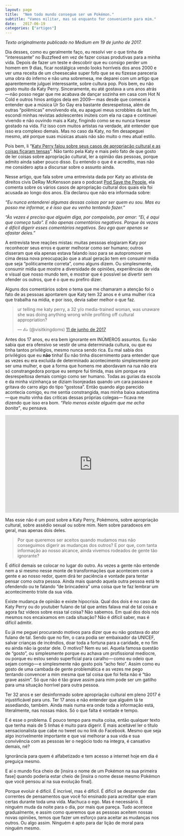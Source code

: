 ```yaml
---
layout: page
title:  "Nem todo mundo consegue ser um Pokémon."
subtitle: "Vamos militar, mas só enquanto for conveniente para mim."
date:   2017-06-19
categories: ["artigos"]
---
```


*Texto originalmente publicado no Medium em 19 de junho de 2017.*

Dia desses, como eu geralmente faço, eu resolvi ver o que tinha de “interessante” no Buzzfeed em vez de fazer coisas produtivas para a minha vida. Depois de fazer um teste e descobrir que eu consigo perder um homem em 9 dias, ficar nostálgica vendo looks horríveis dos anos 2000 e ver uma receita de um cheesecake super fofo que se eu fizesse pareceria uma obra do inferno e não uma sobremesa, me deparei com um artigo que aparentemente julguei interessante, sobre cultura pop. Pois bem, eu não gosto muito da Katy Perry. Sinceramente, eu até gostava a uns anos atrás — não posso negar que me acabava de dançar sozinha em casa com Hot N Cold e outros hinos antigos dela em 2009— mas desde que comecei a entender que a música Ur So Gay era bastante desrespeitosa, além de outras “polêmicas” envolvendo ela, eu apaguei meus scrobbles da last.fm, escondi minhas revistas adolescentes inúteis com ela na capa e continuei vivendo e não ouvindo mais a Katy, fingindo como se eu nunca tivesse gostado na vida. Fiz isso com muitos artistas na verdade, até entender que isso era complexo demais. Mas no caso da Katy, no fim desapeguei mesmo, até porque suas músicas atuais não são muito o meu atual estilo.

Pois bem, li “[Katy Perry falou sobre seus casos de apropriação cultural e as coisas ficaram tensas](https://www.buzzfeed.com/elliewoodward/katy-perry-falou-sobre-seus-casos-de-apropriaeao-c?utm_term=.jl5po9BrE#.kuADE7mwP)”. Não tanto pela Katy e mais pelo fato de que gosto de ler coisas sobre apropriação cultural, ler a opinião das pessoas, porque admito ainda saber pouco disso. Eu entendo o que é e acredito, mas não me considero apta a discursar sobre o assunto ainda.

Nesse artigo, que fala sobre uma entrevista dada por Katy ao ativista de direitos civis DeRay McKensson para o podcast [Pod Save the People](https://itunes.apple.com/us/podcast/pod-save-the-people/id1230148653?mt=2), ela comenta sobre os vários casos de apropriação cultural dos quais ela foi acusada ao longo dos anos. Ela declarou que não era informada sobre:

*“Eu nunca entenderei algumas dessas coisas por ser quem eu sou. Mas eu posso me informar, e é isso que eu venho tentando fazer.”*

*“Às vezes é preciso que alguém diga, por compaixão, por amor: “Ei, é aqui que começa tudo”. E não apenas comentários negativos. Porque às vezes é difícil digerir esses comentários negativos. Seu ego quer apenas se afastar deles.”*

A entrevista teve reações mistas: muitas pessoas elogiaram Katy por reconhecer seus erros e querer melhorar como ser humano; outros disseram que ela apenas estava falando isso para se autopromover em cima dessa nova preocupação que a atual geração tem em consumir mídia que seja “politicamente correta”, como alguns dizem. Ou simplesmente, consumir mídia que mostre a diversidade de opiniões, experiências de vida e visual que nosso mundo tem, e mostrar que é possível se divertir sem ofender os outros, que é o que eu prefiro dizer.

Alguns dos comentários sobre o tema que me chamaram a atenção foi o fato de as pessoas apontarem que Katy tem 32 anos e é uma mulher rica que trabalha na mídia, e por isso, devia saber melhor o que faz.

<blockquote class="twitter-tweet" data-lang="pt"><p lang="en" dir="ltr">ur telling me katy perry, a 32 y/o media-trained woman, was unaware she was doing anything wrong while profiting off cultural appropriation?</p>&mdash; 𝓁𝒾𝓋 (@visitkingdoms) <a href="https://twitter.com/visitkingdoms/status/873924851744034817?ref_src=twsrc%5Etfw">11 de junho de 2017</a></blockquote>
<script async src="https://platform.twitter.com/widgets.js" charset="utf-8"></script>

Antes dos 17 anos, eu era bem ignorante em INÚMEROS assuntos. Eu não sabia que era ofensivo se vestir de uma determinada cultura, ou que eu tinha tantos privilégios, mesmo nunca sendo rica. Eu mal sabia dos privilégios que eu **não** tinha! Eu não tinha discernimento para entender que as vezes eu era excluída de determinado acontecimento simplesmente por ser uma mulher, e que a forma que homens me abordavam na rua não era só constrangedora porque eu sempre fui tímida, mas sim porque era desrespeitosa demais comigo como ser humano. Todas as gurias da escola e da minha vizinhança se diziam lisonjeadas quando um cara passava e gritava do carro algo do tipo “gostosa”. Então quando algo parecido acontecia comigo, eu me sentia constrangida, mas minha baixa autoestima — que muito vinha das críticas dessas próprias colegas— ficava me dizendo que isso era bom. *“Pelo menos existe alguém que me acha bonita”*, eu pensava.

<iframe width="560" height="315" src="https://www.youtube.com/embed/LegnK8eVeBE" frameborder="0" allow="accelerometer; autoplay; encrypted-media; gyroscope; picture-in-picture" allowfullscreen></iframe>

Mas esse não é um post sobre a Katy Perry, Pokémons, sobre apropriação cultural, sobre assédio sexual ou sobre mim. Nem sobre paradoxos em geral, mas apenas dois deles.

> Por que queremos ser aceitos quando mudamos mas não conseguimos digerir as mudanças dos outros?
> E por que, com tanta informação ao nosso alcance, ainda vivemos rodeados de gente tão ignorante?

É difícil demais se colocar no lugar do outro. As vezes a gente não entende nem a si mesmo nesse monte de transformações que acontecem com a gente e ao nosso redor, quem dirá ter paciência e vontade para tentar pensar como outra pessoa. Ainda mais quando aquela outra pessoa está te ofendendo ou te falando “de brincadeira” uma coisa que te faz lembrar um acontecimento triste da sua vida.

Existe mudança de opinião e existe hipocrisia. Qual dos dois é no caso da Katy Perry ou do youtuber fulano de tal que antes falava mal de tal coisa e agora faz vídeos sobre essa tal coisa? Não sabemos. Em qual dos dois nós mesmos nos encaixamos em cada situação? Não é difícil saber, mas é difícil admitir.

Eu já me peguei procurando motivos para dizer que eu não gostava do ator fulano de tal. Sendo que no fim, o cara podia ser embaixador da UNICEF, salvar crianças de incêndios, doar toda a fortuna para a caridade, e no fim eu ainda não ia gostar dele. O motivo? Nem eu sei. Aquela famosa questão de “gosto”, ou simplesmente porque eu achava um profissional medíocre, ou porque eu estou sendo superficial para caralho — como eu odeio que sejam comigo — e simplesmente não gosto pois “acho feio”. Assim como eu gosto de uma cambada de gente problemática e as vezes me pego tentando convencer a mim mesma que tal coisa que foi feita não é “tão grave assim”. Só que não é tão grave assim para mim pode ser um gatilho para uma situação horrível para outra pessoa.

Ter 32 anos e ser desinformado sobre apropriação cultural em pleno 2017 é injustificável para uns. Ter 17 anos e não entender que alguém tá te assediando, também. Ainda mais numa era onde toda a informação está, literalmente, nas nossas mãos. Só o que falta é vontade e tempo.

E é esse o problema. É pouco tempo para muita coisa, então qualquer texto que tenha mais de 5 linhas é muito para digerir. É mais aceitável ler o título sensacionalista que cabe no tweet ou no link do Facebook. Mesmo que seja algo incrivelmente importante e que vai melhorar a sua vida e sua convivência com as pessoas ler o negócio todo na íntegra, é cansativo demais, né?

Ignorância para quem é alfabetizado e tem acesso a internet hoje em dia é preguiça mesmo.

E aí o mundo fica cheio de [insira o nome de um Pokémon na sua primeira fase] quando poderia estar cheio de [insira o nome desse mesmo Pokémon que você pensou aí na sua evolução final].

Porque evoluir é difícil. É incrível, mas é difícil. É difícil se desprender das correntes de pensamentos que você foi ensinado para acreditar que eram certas durante toda uma vida. Machuca o ego. Mas é necessário. E ninguém muda da noite para o dia, por mais que pareça. Tudo acontece gradualmente, e assim como queremos que as pessoas aceitem nossas novas opiniões, temos que fazer um esforço para aceitar as mudanças nos outros. Ou algo assim. Ninguém é apto para dar lição de moral para ninguém mesmo.

